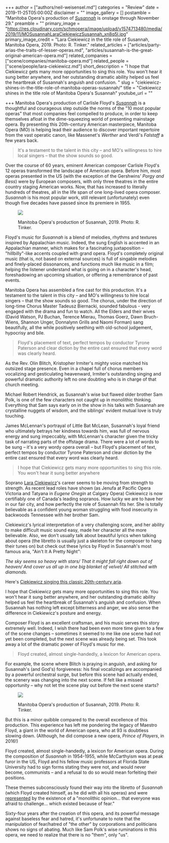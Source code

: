 +++
author = ["authors/neil-weisensel.md"]
categories = "Review"
date = 2019-11-25T05:00:00Z
disclaimer = ""
image_gallery = []
postamble = "Manitoba Opera's production of [_Susannah_](https://mbopera.ca/season/susannah/) is onstage through November 29."
preamble = ""
primary_image = "https://res.cloudinary.com/schmopera/image/upload/v1574713480/media/2019/11/MOSusannahLaraCiekiewiczSusannah_xn8q5l.jpg"
primary_image_credit = "Lara Ciekiewicz in the title role of Susannah, Manitoba Opera, 2019. Photo: R. Tinker."
related_articles = ["articles/party-arias-the-traits-of-lesser-operas.md", "articles/susannah-is-the-great-original-american-opera.md"]
related_companies = ["scene/companies/manitoba-opera.md"]
related_people = ["scene/people/lara-ciekiewicz.md"]
short_description = "I hope that Ciekiewicz gets many more opportunities to sing this role. You won't hear it sung better anywhere, and her outstanding dramatic ability helped us feel the heartbreak of Susannah's anguish and confusion. "
slug = "ciekiewicz-shines-in-the-title-role-of-manitoba-operas-susannah/"
title = "Ciekiewicz shines in the title role of Manitoba Opera's Susannah"
youtube_url = ""

+++
Manitoba Opera's production of Carlisle Floyd's [_Susannah_](https://mbopera.ca/season/susannah/) is a thoughtful and courageous step outside the norms of the "10 most popular operas" that most  companies feel compelled to produce, in order to keep themselves afloat in the dime-squeezing world of presenting mainstage opera. By presenting this 20th-century American masterpiece, Manitoba Opera (MO) is helping lead their audience to discover important repertoire from the vast operatic canon, like Massenet's _Werther_ and Verdi's _Falstaff_ a few years back.

> It's a testament to the talent in this city – and MO's willingness to hire local singers – that the show sounds so good.

Over the course of 60 years, eminent American composer Carlisle Floyd's 12 operas transformed the landscape of American opera. Before him, most operas presented in the US (with the exception of the Gershwins' _Porgy and Bess_) were by European composers, with only three theatres in the entire country staging American works. Now, that has increased to literally hundreds of theatres, all in the life span of one long-lived opera composer. _Susannah_ is his most popular work, still relevant (unfortunately) even though five decades have passed since its premiere in 1955.

<figure data-type="image">

![](https://res.cloudinary.com/schmopera/image/upload/v1574713506/media/2019/11/MOSusannahNov2019_lenp5y.jpg)

<figcaption>Manitoba Opera's production of Susannah, 2019. Photo: R. Tinker.</figcaption>  
</figure>

Floyd's music for _Susannah_ is a blend of  melodies, rhythms and textures inspired by Appalachian music. Indeed, the sung English is accented in an Appalachian manner, which makes for a fascinating juxtaposition – "hillbilly"-like accents coupled with grand opera. Floyd's completely original music (that is, not based on external sources) is full of singable melodies and finely-placed dissonances, and functions much like music in a film; helping the listener understand what is going on in a character's head, foreshadowing an upcoming situation, or offering a remembrance of past events.

Manitoba Opera has assembled a fine cast for this production. It's a testament to the talent in this city – and MO's willingness to hire local singers – that the show sounds so good. The chorus, under the direction of long-time Chorus Master Tadeusz Biernacki, sounded fabulous - very engaged with the drama and fun to watch. All the Elders and their wives (David Watson, PJ Buchan, Terence Mierau, Thomas Goerz, Dawn Bruch-Wiens, Shannon Unger, Donnalynn Grills and Naomi Forman) sang beautifully, all the while positively seething with old-school judgement, hypocrisy and bile.

> Floyd's placement of text,  perfect tempos by conductor Tyrone Paterson and clear diction by the entire cast ensured that every word was clearly heard.

As the Rev. Olin Blitch, Kristopher Irmiter's mighty voice matched his outsized stage presence. Even in a chapel full of chorus members vocalizing and gesticulating heavenward, Irmiter's outstanding singing and powerful dramatic authority left no one doubting who is in charge of that church meeting.

Michael Robert Hendrick, as Susannah's wise but flawed older brother Sam Polk, is one of the few characters not caught up in monolithic thinking. Everything that Sam says early on in the show in his talks with Susannah are crystalline nuggets of wisdom, and the siblings' evident mutual love is truly touching.

James McLennan's portrayal of Little Bat McLean, Susannah's loyal friend who ultimately betrays her kindness towards him, was full of nervous energy and sung impeccably, with McLennan's character given the tricky task of narrating parts of the offstage drama. There were a lot of words to be sung – it's a very wordy opera overall – but Floyd's placement of text,  perfect tempos by conductor Tyrone Paterson and clear diction by the entire cast ensured that every word was clearly heard.

> I hope that Ciekiewicz gets many more opportunities to sing this role. You won't hear it sung better anywhere

Soprano [Lara Ciekiewicz](/spotlight-on-lara-ciekiewicz/)'s career seems to be moving from strength to strength. As recent lead roles have shown (as Jenufa at Pacific Opera Victoria and Tatyana in _Eugene Onegin_ at Calgary Opera) Ciekiewicz is now certifiably one of Canada's leading sopranos. How lucky we are to have her in our fair city, and how perfectly the role of Susannah fits her. She is totally believable as a confident young woman struggling with food insecurity in backwoods Tennessee with her brother Sam.

Ciekiewicz's lyrical interpretation of a very challenging score, and her ability to make difficult music sound easy, made her character all the more believable. Also, we don't usually talk about beautiful lyrics when talking about opera (the libretto is usually just a skeleton for the composer to hang their tunes on) but check out these lyrics by Floyd in Susannah's most famous aria, "Ain't It A Pretty Night":

_The sky seems so heavy with stars/ That it might fall right down out of heaven/ And cover us all up in one big blanket of velvet/ All stitched with diamonds._

Here's [Ciekiewicz singing this classic 20th-century aria](https://www.facebook.com/ManitobaOpera/videos/1010981209250458/).

I hope that Ciekiewicz gets many more opportunities to sing this role. You won't hear it sung better anywhere, and her outstanding dramatic ability helped us feel the heartbreak of Susannah's anguish and confusion. When Susannah has nothing left except bitterness and anger, we also sense the difference in Ciekiewicz's posture and energy.

Composer Floyd is an excellent craftsman, and his music serves this story extremely well. Indeed, I wish there had been even more time given to a few of the scene changes – sometimes it seemed to me like one scene had not yet been completed, but the next scene was already being set. This took away a lot of the dramatic power of Floyd's music for me.

> Floyd created, almost single-handedly, a lexicon for American opera.

For example, the scene where Blitch is praying in anguish, and asking for Susannah's (and God's) forgiveness: his final vocalizings are accompanied by a powerful orchestral surge, but before this scene had actually ended, the scenery was changing into the next scene. If felt like a missed opportunity – why not let the scene play out before the next scene starts?

<figure data-type="image">

![](https://res.cloudinary.com/schmopera/image/upload/v1574713493/media/2019/11/MOSusannahLaraCiekiewiczSusannahMichaelRobertHendrickSam_z6gfop.jpg)

<figcaption>Manitoba Opera's production of Susannah, 2019. Photo: R. Tinker.</figcaption>  
</figure>

But this is a minor quibble compared to the overall excellence of this production. This experience has left me pondering the legacy of Maestro Floyd, a giant in the world of American opera, who at 93 is doubtless slowing down. (Although, he did compose a new opera, _Prince of Players_, in 2016!)

Floyd created, almost single-handedly, a lexicon for American opera. During the composition of _Susannah_ in 1954-1955, while McCarthyism was at peak furor in the US, Floyd and his fellow music professors at Florida State University had to sign forms stating they were not, and would never become, communists – and a refusal to do so would mean forfeiting their positions.

These themes subconsciously found their way into the libretto of _Susannah_ (which Floyd created himself, as he did with all his operas) and were [represented](https://www.yourobserver.com/article/interview-american-opera-composer-carlisle-floyd) by the existence of a "monolithic opinion… that everyone was afraid to challenge… which existed because of fear."

Sixty-four years after the creation of this opera, and its powerful message against baseless fear and hatred, it's unfortunate to note that the manipulation of fear/hatred of "the other" by corporations and politicians shows no signs of abating. Much like Sam Polk's wise ruminations in this opera, we need to realize that there is no "them", only "us".